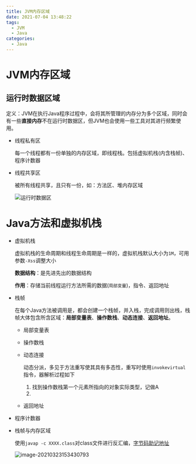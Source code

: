 ```yaml
---
title: JVM内存区域
date: 2021-07-04 13:48:22
tags: 
  - JVM
  - Java
categories: 
  - Java
---
```

# JVM内存区域

## 运行时数据区域

定义：JVM在执行Java程序过程中，会将其所管理的内存分为多个区域，同时会有一些**直接内存**不在运行时数据区，但JVM也会使用一些工具对其进行频繁使用。

* 线程私有区

  每一个线程都有一份单独的内存区域，即线程栈。包括虚拟机栈(内含栈帧)、程序计数器
<!--more-->
* 线程共享区

  被所有线程共享，且只有一份，如：方法区、堆内存区域

  ![运行时数据区](C:\Users\admin\AppData\Roaming\Typora\typora-user-images\image-20210323152206793.png)

# Java方法和虚拟机栈

* 虚拟机栈

  虚拟机栈的生命周期和线程生命周期是一样的，虚拟机栈默认大小为`1M`，可用参数`-Xss`调整大小

  **数据结构**：是先进先出的数据结构

  **作用**：存储当前线程运行方法所需的数据(`局部变量`)，指令、返回地址

* 栈帧

  在每个Java方法被调用是，都会创建一个栈帧，并入栈，完成调用则出栈，栈帧大体包含所含区域：**局部变量表**、**操作数栈**、**动态连接**、**返回地址**。

  - 局部变量表

  - 操作数栈

  - 动态连接

    动态分派，多见于方法重写使其具有多态性，重写时使用`invokevirtual`指令，器解析过程如下

    1. 找到操作数栈第一个元素所指向的对象实际类型，记做A
    2. 

  - 返回地址

* 程序计数器

* 栈帧与内存区域

  使用`javap -c XXXX.class`对class文件进行反汇编，[字节码助记地址](https://cloud.tencent.com/developer/article/1333540)

  ![image-20210323153430793](C:\Users\admin\AppData\Roaming\Typora\typora-user-images\image-20210323153430793.png)





